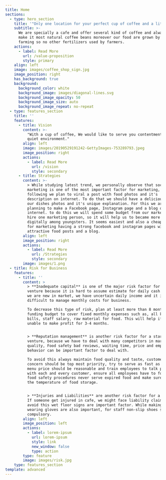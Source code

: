 ```yaml
---
title: Home
sections:
  - type: hero_section
    title: '"Only one location for your perfect cup of coffee and a little bite."'
    subtitle: >-
      We are specially a cafe and offer several kind of coffee and always try to
      make it most natural coffee beans moreover our food are grown by organic
      farming so no other fertilizers used by farmers.
    actions:
      - label: Read More
        url: /value-proposition
        style: primary
    align: left
    image: images/coffee_shop_sign.jpg
    image_position: right
    has_background: true
    background:
      background_color: white
      background_image: images/diagonal-lines.svg
      background_image_opacity: 50
      background_image_size: auto
      background_image_repeat: no-repeat
  - type: features_section
    title: ''
    features:
      - title: Vision
        content: >-
          "With a cup of coffee, We would like to serve you contentment in a
          quiet environment."
        align: left
        image: images/20190529191242-GettyImages-753289793.jpeg
        image_position: right
        actions:
          - label: Read More
            url: /vision
            style: secondary
      - title: Strategies
        content: >-
          > While studying latest trend, we personally observe that social media
          marketing is one of the most important factor for marketing, to so the
          following we plan to viral a post with food photos and it's
          description on internet. To do that we should have a delicious looking
          our dishes photos and it's unique explanation. For this we are
          planning to make a Facebook page, Instagram page and a blog on
          internet. to do this we will spend some budget from our marketing and
          hire one marketing person, so it will help us to became more popular
          digitally among youngsters. It seems easiest and also a cheapest way
          for marketing having a strong facebook and instagram pages with
          attractive food posts and a blog.
        align: left
        image_position: right
        actions:
          - label: Read More
            url: /Strategies
            style: secondary
        image: images/1.png
  - title: Risk for Business
    features:
      - title: ''
        content: >
          > **Inadequate capital** is one of the major risk factor for a new
          venture because it is hard to assume estimate for daily cash flow. As
          we are new in market, we have uncertain daily income and it is
          difficult to manage monthly costs for business.

          To decrease this type of risk, plan at least more than 8 months of
          funding budget to cover fixed monthly expenses such as, all kind of
          bills, staff salary, raw material for food. This will help if we are
          unable to make profit for 3-4 months.


          > **Reputation management** is another risk factor for a start-up
          venture, because we have to deal with many competitors in market. Food
          quality, Food safety bad reviews, waiting time, price and employee's
          behavior can be important factor to deal with.

          To avoid this always maintain food quality and taste, customer's
          concern should be top most priority, try to serve as fast as you can,
          menu price should be reasonable and train employees to talk politely 
          with each and every customer, ensure all employees have to follow all
          food safety procedures never serve expired food and make sure to track
          the temperature of food storage.  


          > **Injuries and Liabilities** are another risk factor for a business.
          If someone get injured in cafe, we might face liability claims - to
          avoid this wet floor signs are important factor. While making food
          wearing gloves are also important, for staff non-slip shoes should be
          compulsory. 
        align: left
        image_position: left
        actions:
          - label: lorem-ipsum
            url: lorem-ipsum
            style: link
            new_window: false
            type: action
        type: feature
        image: images/risk.jpg
    type: features_section
template: advanced
---
```

